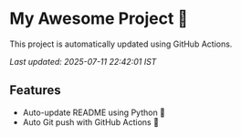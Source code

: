 # My Awesome Project 🚀

This project is automatically updated using GitHub Actions.

_Last updated: 2025-07-11 22:42:01 IST_

## Features
- Auto-update README using Python 🐍
- Auto Git push with GitHub Actions 🤖
